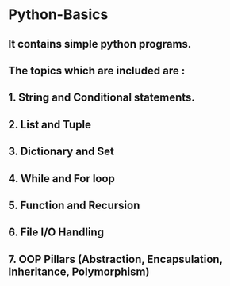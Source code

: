 # Python-Basics
## It contains simple python programs.
## The topics which are included are :
## 1. String and Conditional statements.
## 2. List and Tuple
## 3. Dictionary and Set
## 4. While and For loop
## 5. Function and Recursion
## 6. File I/O Handling
## 7. OOP Pillars (Abstraction, Encapsulation, Inheritance, Polymorphism)
